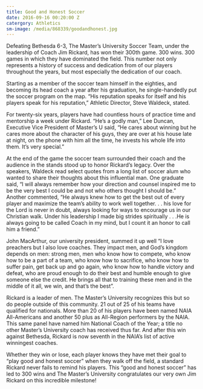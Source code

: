 ```yaml
---
title: Good and Honest Soccer
date: 2016-09-16 00:20:00 Z
catergory: Athletics
sm-image: /media/868339/goodandhonest.jpg
---
```


Defeating Bethesda 6-3, The Master’s University Soccer Team, under the leadership of Coach Jim Rickard, has won their 300th game. 300 wins. 300 games in which they have dominated the field. This number not only represents a history of success and dedication from of our players throughout the years, but most especially the dedication of our coach.

Starting as a member of the soccer team himself in the eighties, and becoming its head coach a year after his graduation, he single-handedly put the soccer program on the map. “His reputation speaks for itself and his players speak for his reputation,” Athletic Director, Steve Waldeck, stated.

For twenty-six years, players have had countless hours of practice time and mentorship a week under Rickard. “He’s a godly man,” Lee Duncan, Executive Vice President of Master’s U said, “He cares about winning but he cares more about the character of his guys, they are over at his house late at night, on the phone with him all the time, he invests his whole life into them. It’s very special.”

At the end of the game the soccer team surrounded their coach and the audience in the stands stood up to honor Rickard’s legacy. Over the speakers, Waldeck read select quotes from a long list of soccer alum who wanted to share their thoughts about this influential man. One graduate said, “I will always remember how your direction and counsel inspired me to be the very best I could be and not who others thought I should be.” Another commented, “He always knew how to get the best out of every player and maximize the team’s ability to work well together. . . his love for the Lord is never in doubt, always looking for ways to encourage us in our Christian walk. Under his leadership I made big strides spiritually . . .He is always going to be called Coach in my mind, but I count it an honor to call him a friend.”

John MacArthur, our university president, summed it up well “I love preachers but I also love coaches. They impact men, and God’s kingdom depends on men: strong men, men who know how to compete, who know how to be a part of a team, who know how to sacrifice, who know how to suffer pain, get back up and go again, who know how to handle victory and defeat, who are proud enough to do their best and humble enough to give someone else the credit. He brings all that to training these men and in the middle of it all, we win, and that’s the best”.

Rickard is a leader of men. The Master’s University recognizes this but so do people outside of this community. 21 out of 25 of his teams have qualified for nationals. More than 20 of his players have been named NAIA All-Americans and another 50 plus as All-Region performers by the NAIA. This same panel have named him National Coach of the Year; a title no other Master’s University coach has received thus far. And after this win against Bethesda, Rickard is now seventh in the NAIA’s list of active winningest coaches.

Whether they win or lose, each player knows they have met their goal to “play good and honest soccer” when they walk off the field, a standard Rickard never fails to remind his players. This “good and honest soccer” has led to 300 wins and The Master’s University congratulates our very own Jim Rickard on this incredible milestone!
